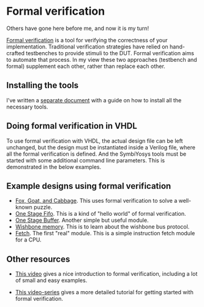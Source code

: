 # Formal verification

Others have gone here before me, and now it is my turn!

[Formal verification](http://zipcpu.com/formal/formal.html) is a tool for
verifying the correctness of your implementation. Traditional verification
strategies have relied on hand-crafted testbenches to provide stimuli to the
DUT.  Formal verification aims to automate that process. In my view these two
approaches (testbench and formal) supplement each other, rather than replace
each other.

## Installing the tools
I've written a [separate document](INSTALL.md) with a guide on how to install
all the necessary tools.

## Doing formal verification in VHDL
To use formal verification with VHDL, the actual design file can be left unchanged, but
the design must be instantiated inside a Verilog file, where all the formal
verification is defined. And the SymbiYosys tools must be started with some
additional command line parameters. This is demonstrated in the below examples.

## Example designs using formal verification
* [Fox, Goat, and Cabbage](fgc). This uses formal verification to solve a well-known puzzle.
* [One Stage Fifo](one_stage_fifo/). This is a kind of "hello world" of formal verification.
* [One Stage Buffer](one_stage_buffer/). Another simple but useful module.
* [Wishbone memory](wb_mem/). This is to learn about the wishbone bus protocol.
* [Fetch](fetch/). The first "real" module. This is a simple instruction fetch module for a CPU.

## Other resources
* [This video](https://www.youtube.com/watch?v=H3tsP9tjYdY) gives a nice
  introduction to formal verification, including a lot of small and easy
  examples.

* [This video-series](https://www.youtube.com/watch?v=_5R35QFsXM4) gives a more
  detailed tutorial for getting started with formal verification.


